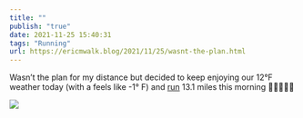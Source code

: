 ```yaml
---
title: ""
publish: "true"
date: 2021-11-25 15:40:31
tags: "Running"
url: https://ericmwalk.blog/2021/11/25/wasnt-the-plan.html
---
```


Wasn’t the plan for my distance but decided to keep enjoying our 12°F weather today (with a feels like -1° F) and [run](https://www.strava.com/activities/6305948459) 13.1 miles this morning 🥶🏃🏻‍♂️🦃


![](https://ericmwalk.blog/uploads/2021/881a687a63.jpg)